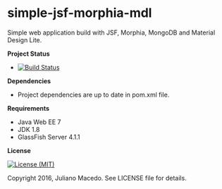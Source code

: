 # simple-jsf-morphia-mdl
Simple web application build with JSF, Morphia, MongoDB and Material Design Lite.

**Project Status**
* [![Build Status](https://travis-ci.com/JulianoR/simple-jsf-morphia-mdl.svg?token=aYFX5KNaGzrdnztn8tk4&branch=master)](https://travis-ci.com/JulianoR/simple-jsf-morphia-mdl)

**Dependencies**

* Project dependencies are up to date in pom.xml file.
 
**Requirements**
* Java Web EE 7
* JDK 1.8
* GlassFish Server 4.1.1

**License**

[![License (MIT)](https://img.shields.io/badge/license-MIT-brightgreen.svg?style=flat-square)](http://opensource.org/licenses/MIT)
  
Copyright 2016, Juliano Macedo.
See LICENSE file for details.

